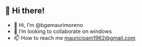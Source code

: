 ## 👋 Hi there!

- 👋 Hi, I’m @bgemaurimoreno
- 💞️ I’m looking to collaborate on windows
- 📫 How to reach me mauricioam1962@gmail.com
